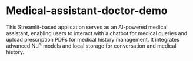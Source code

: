 # Medical-assistant-doctor-demo
This Streamlit-based application serves as an AI-powered medical assistant, enabling users to interact with a chatbot for medical queries and upload prescription PDFs for medical history management. It integrates advanced NLP models and local storage for conversation and medical history.
